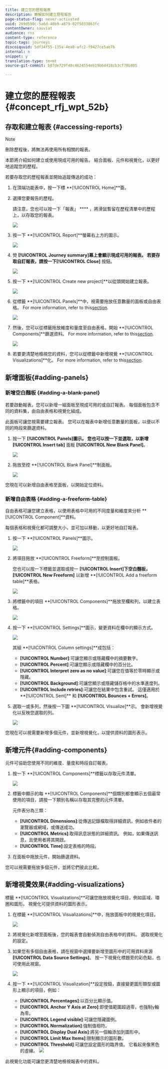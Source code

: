 ```yaml
---
title: 建立您的歷程報表
description: 瞭解如何建立歷程報告
page-status-flag: never-activated
uuid: 269d590c-5a6d-40b9-a879-02f5033863fc
contentOwner: sauviat
audience: rns
content-type: reference
topic-tags: journeys
discoiquuid: 5df34f55-135a-4ea8-afc2-f9427ce5ae7b
internal: n
snippet: y
translation-type: tm+mt
source-git-commit: b87de729f48c4624554eb19b6d418cb3cf70b805

---
```



# 建立您的歷程報表 {#concept_rfj_wpt_52b}

## 存取和建立報表 {#accessing-reports}

>[!NOTE]
>
>刪除歷程後，將無法再使用所有相關的報表。

本節將介紹如何建立或使用現成可用的報告。 結合面板、元件和視覺化，以更好地追蹤您的歷程。

若要存取您的歷程報表並開始追蹤傳送的成功：

1. 在頂端功能表中，按一下標 **[!UICONTROL Home]**簽。

1. 選擇您要報告的歷程。

   請注意，您也可以按一下「報表」 **** ，將滑鼠暫留在歷程清單中的歷程上，以存取您的報表。

   ![](../assets/dynamic_report_journey.png)

1. 按一下 **[!UICONTROL Report]**螢幕右上方的圖示。

   ![](../assets/dynamic_report_journey_2.png)

1. 熒 **[!UICONTROL Journey summary]**幕上會顯示現成可用的報表。 若要存取自訂報表，請按一下**[!UICONTROL Close]** 按鈕。

   ![](../assets/dynamic_report_journey_12.png)

1. 按一下 **[!UICONTROL Create new project]**以從頭開始建立報表。

   ![](../assets/dynamic_report_journey_3.png)

1. 從標籤 **[!UICONTROL Panels]**中，視需要拖放任意數量的面板或自由表格。 For more information, refer to this[section](#adding-panels).

   ![](../assets/dynamic_report_journey_4.png)

1. 然後，您可以從標籤拖放維度和量度至自由表格，開始 **[!UICONTROL Components]**篩選資料。 For more information, refer to this[section](#adding-components).

   ![](../assets/dynamic_report_journey_5.png)

1. 若要更清楚地檢視您的資料，您可以從標籤中新增視覺 **[!UICONTROL Visualizations]**化。 For more information, refer to this[section](#adding-visualizations).

## 新增面板{#adding-panels}

### 新增空白麵板 {#adding-a-blank-panel}

若要啟動報表，您可以新增一組面板至現成可用的或自訂報表。 每個面板包含不同的資料集，由自由表格和視覺化組成。

此面板可讓您視需要建立報表。 您可以在報表中新增任意數量的面板，以便以不同的時段來篩選資料。

1. 按一下 **[!UICONTROL Panels]**圖示。 您也可以按一下並選取，以新增**[!UICONTROL Insert tab]** 面板 **[!UICONTROL New Blank Panel]**。

   ![](../assets/dynamic_report_panel_1.png)

1. 拖放至控 **[!UICONTROL Blank Panel]**制面板。

   ![](../assets/dynamic_report_panel.png)

您現在可以新增自由表格至面板，以開始定位資料。

### 新增自由表格 {#adding-a-freeform-table}

自由表格可讓您建立表格，以使用表格中可用的不同度量和維度來分析 **[!UICONTROL Component]**資料。

每個表格和視覺化都可調整大小，並可加以移動，以更好地自訂報表。

1. 按一下 **[!UICONTROL Panels]**圖示。

   ![](../assets/dynamic_report_panel_1.png)

1. 將項目拖放 **[!UICONTROL Freeform]**至控制面板。

   您也可以按一下標籤並選取或按一 **[!UICONTROL Insert]**下空白麵板，**[!UICONTROL New Freeform]** 以新增 **[!UICONTROL Add a freeform table]**表格。

   ![](../assets/dynamic_report_panel_2.png)

1. 將標籤中的項目 **[!UICONTROL Components]**拖放至欄和列，以建立表格。

   ![](../assets/dynamic_report_freeform_3.png)

1. 按一下 **[!UICONTROL Settings]**圖示，變更資料在欄中的顯示方式。

   ![](../assets/dynamic_report_freeform_4.png)

   其組 **[!UICONTROL Column settings]**成包括：

   * **[!UICONTROL Number]**:可讓您顯示或隱藏欄中的摘要數字。
   * **[!UICONTROL Percent]**:可讓您顯示或隱藏欄中的百分比。
   * **[!UICONTROL Interpret zero as no value]**:可讓您在值等於零時顯示或隱藏。
   * **[!UICONTROL Background]**:可讓您顯示或隱藏儲存格中的水準進度列。
   * **[!UICONTROL Include retries]**:可讓您在結果中包含重試。 這僅適用於**[!UICONTROL Sent]** 和 **[!UICONTROL Bounces + Errors]**。

1. 選取一或多列，然後按一下圖 **[!UICONTROL Visualize]**示。 會新增視覺化以反映您選取的列。

   ![](../assets/dynamic_report_freeform_5.png)

您現在可以視需要新增多個元件，並新增視覺化，以提供資料的圖形表示。

## 新增元件{#adding-components}

元件可協助您使用不同的維度、量度和時段自訂報表。

1. 按一下 **[!UICONTROL Components]**標籤以存取元件清單。

   ![](../assets/dynamic_report_components.png)

1. 標籤中顯示的每 **[!UICONTROL Components]**個類別都會顯示五個最常使用的項目，請按一下類別名稱以存取其完整的元件清單。

   元件表分為三類：

   * **[!UICONTROL Dimensions]**:從傳送記錄檔取得詳細資訊，例如收件者的瀏覽器或網域，或傳送成功。
   * **[!UICONTROL Metrics]**:取得訊息狀態的詳細資訊。 例如，如果傳送訊息，且使用者將其開啟。
   * **[!UICONTROL Time]**:設定表格的時段。

1. 在面板中拖放元件，開始篩選資料。

您可以視需要拖放多個元件，並將它們彼此比較。

## 新增視覺效果{#adding-visualizations}

標籤 **[!UICONTROL Visualizations]**可讓您拖放視覺化項目，例如區域、環圈和圖形。 視覺化可提供資料的圖形表示。

1. 在標籤 **[!UICONTROL Visualizations]**中，拖放面板中的視覺化項目。

   ![](../assets/dynamic_report_visualization_1.png)

1. 將視覺化新增至面板後，您的報表會自動偵測自由表格中的資料。 選取視覺化的設定。
1. 如果您有多個自由表格，請在視窗中選擇要新增至圖形中的可用資料來源 **[!UICONTROL Data Source Settings]**。 按一下視覺化標題旁的彩色點，也可使用此視窗。

   ![](../assets/dynamic_report_visualization_2.png)

1. 按一下 **[!UICONTROL Visualization]**設定按鈕，直接變更圖形類型或圖形上顯示的項目，例如：

   * **[!UICONTROL Percentages]**:以百分比顯示值。
   * **[!UICONTROL Anchor Y Axis at Zero]**:即使值範圍超過零，也強制y軸為零。
   * **[!UICONTROL Legend visible]**:可讓您隱藏圖例。
   * **[!UICONTROL Normalization]**:強制值相符。
   * **[!UICONTROL Display Dual Axis]**:將另一個軸添加到圖形中。
   * **[!UICONTROL Limit Max Items]**:限制顯示的圖形數。
   * **[!UICONTROL Threshold]**:可讓您設定圖形的臨界值。 它看起來像黑色的虛線。
   ![](../assets/dynamic_report_visualization_3.png)

此視覺化功能可讓您更清楚地檢視報表中的資料。
